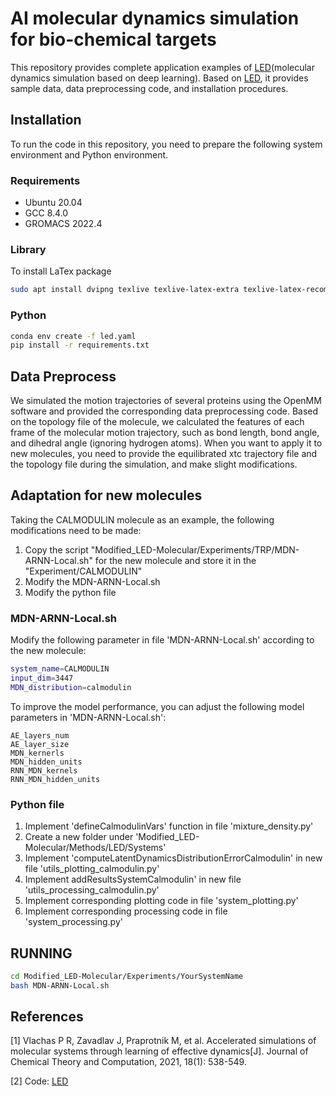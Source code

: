 # AI molecular dynamics simulation for bio-chemical targets

This repository provides complete application examples of [LED](https://github.com/cselab/LED-Molecular.git)(molecular dynamics simulation based on deep learning). Based on [LED](https://github.com/cselab/LED-Molecular.git), it provides sample data, data preprocessing code, and installation procedures.
## Installation
To run the code in this repository, you need to prepare the following system environment and Python environment.
### Requirements

<ul>
<li>Ubuntu 20.04</li>
<li>GCC 8.4.0</li>
<li>GROMACS 2022.4 </li>
</ul>

### Library

To install LaTex package

```sh
sudo apt install dvipng texlive texlive-latex-extra texlive-latex-recommended cm-super zliblg-devel
```

### Python

```sh
conda env create -f led.yaml
pip install -r requirements.txt
```

## Data Preprocess
We simulated the motion trajectories of several proteins using the OpenMM software and provided the corresponding data preprocessing code. Based on the topology file of the molecule, we calculated the features of each frame of the molecular motion trajectory, such as bond length, bond angle, and dihedral angle (ignoring hydrogen atoms). When you want to apply it to new molecules, you need to provide the equilibrated xtc trajectory file and the topology file during the simulation, and make slight modifications.


## Adaptation for new molecules
Taking the CALMODULIN molecule as an example, the following modifications need to be made:
<ol>
<li>Copy the script "Modified_LED-Molecular/Experiments/TRP/MDN-ARNN-Local.sh" for the new molecule and store it in the "Experiment/CALMODULIN"</li>
<li>Modify the MDN-ARNN-Local.sh</li> 
<li>Modify the python file</li>
</ol> 

### MDN-ARNN-Local.sh
Modify the following parameter in file 'MDN-ARNN-Local.sh' according to the new molecule:
```sh
system_name=CALMODULIN
input_dim=3447
MDN_distribution=calmodulin
```
To improve the model performance, you can adjust the following model parameters in 'MDN-ARNN-Local.sh':
```
AE_layers_num
AE_layer_size
MDN_kernerls
MDN_hidden_units
RNN_MDN_kernels
RNN_MDN_hidden_units
```

### Python file
<ol>
<li>Implement 'defineCalmodulinVars' function in file 'mixture_density.py'</li>
<li>Create a new folder under 'Modified_LED-Molecular/Methods/LED/Systems'
<li>Implement 'computeLatentDynamicsDistributionErrorCalmodulin' in new file 'utils_plotting_calmodulin.py' </li>
<li>Implement addResultsSystemCalmodulin' in new file 'utils_processing_calmodulin.py' </li>
<li>Implement corresponding plotting code in file 'system_plotting.py'</li>
<li>Implement corresponding processing code in file 'system_processing.py'</li>
</ol>

## RUNNING
```sh
cd Modified_LED-Molecular/Experiments/YourSystemName
bash MDN-ARNN-Local.sh
```
## References
[1] Vlachas P R, Zavadlav J, Praprotnik M, et al. Accelerated simulations of molecular systems through learning of effective dynamics[J]. Journal of Chemical Theory and Computation, 2021, 18(1): 538-549.

[2] Code: [LED](https://github.com/cselab/LED-Molecular.git)
